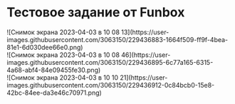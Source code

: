 <h1>Тестовое задание от Funbox</h1>
![Снимок экрана 2023-04-03 в 10 08 13](https://user-images.githubusercontent.com/3063150/229436883-1664f509-ff9f-4bea-81e1-6d030dee66e0.png)
<br>
![Снимок экрана 2023-04-03 в 10 08 46](https://user-images.githubusercontent.com/3063150/229436895-6c77a165-6315-4a68-abf4-84e09455fe30.png)
<br>
![Снимок экрана 2023-04-03 в 10 10 21](https://user-images.githubusercontent.com/3063150/229436912-0c84bcb0-15e8-42bc-84ee-da3e46c70971.png)

